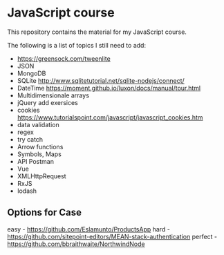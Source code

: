 # JavaScript course

This repository contains the material for my JavaScript course.

The following is a list of topics I still need to add:

- https://greensock.com/tweenlite
- JSON
- MongoDB
- SQLite http://www.sqlitetutorial.net/sqlite-nodejs/connect/
- DateTime https://moment.github.io/luxon/docs/manual/tour.html
- Multidimensionale arrays
- jQuery add exersices
- cookies https://www.tutorialspoint.com/javascript/javascript_cookies.htm
- data validation
- regex
- try catch
- Arrow functions
- Symbols, Maps
- API Postman
- Vue
- XMLHttpRequest
- RxJS
- lodash

## Options for Case

easy - https://github.com/Eslamunto/ProductsApp
hard - https://github.com/sitepoint-editors/MEAN-stack-authentication
perfect - https://github.com/bbraithwaite/NorthwindNode
